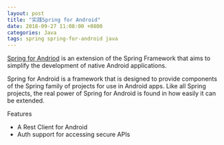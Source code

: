 ```yaml
---
layout: post
title: "实践Spring for Android"
date: 2018-09-27 11:08:00 +0800
categories: Java
tags: spring spring-for-android java
---
```


[Spring for Andriod](https://projects.spring.io/spring-android/) is an extension of the Spring Framework that aims to simplify the development of native Android applications.

Spring for Android is a framework that is designed to provide components of the Spring family of projects for use in Android apps. Like all Spring projects, the real power of Spring for Android is found in how easily it can be extended.

Features
* A Rest Client for Android
* Auth support for accessing secure APIs